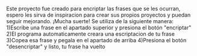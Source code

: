 Este proyecto fue creado para encriptar las frases que se les ocurran, espero les sirva de inspiracion para crear sus propios proyectos y puedan seguir mejorando.
¡Mucha suerte!
Se utiliza de la siguiente manera:
1)Escribe una frase en el apartado superior y presiona el botón "encriptar"
2)El programa automaticamente creara una escriptacion de tu frase
3)Copea esa frase y pegala en el apartado de arriba
4)Presiona el botón "desencriptar" y listo, tu frase ha vuelto
